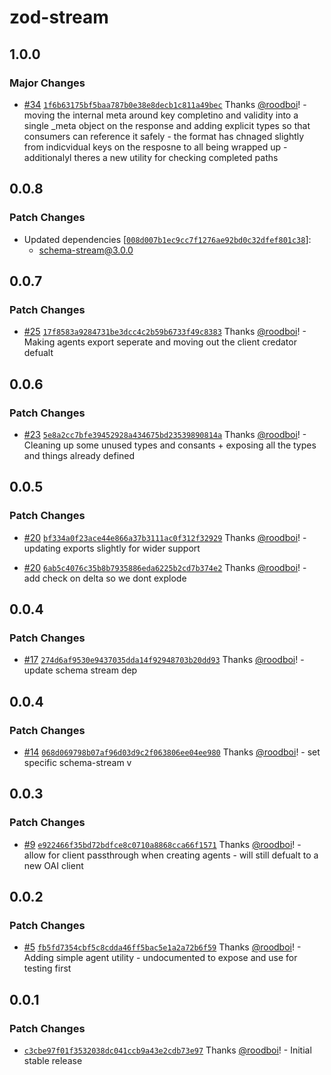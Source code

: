 # zod-stream

## 1.0.0

### Major Changes

- [#34](https://github.com/hack-dance/island-ai/pull/34) [`1f6b63175bf5baa787b0e38e8decb1c811a49bec`](https://github.com/hack-dance/island-ai/commit/1f6b63175bf5baa787b0e38e8decb1c811a49bec) Thanks [@roodboi](https://github.com/roodboi)! - moving the internal meta around key completino and validity into a single \_meta object on the response and adding explicit types so that consumers can reference it safely - the format has chnaged slightly from indicvidual keys on the resposne to all being wrapped up - additionalyl theres a new utility for checking completed paths

## 0.0.8

### Patch Changes

- Updated dependencies [[`008d007b1ec9cc7f1276ae92bd0c32dfef801c38`](https://github.com/hack-dance/island-ai/commit/008d007b1ec9cc7f1276ae92bd0c32dfef801c38)]:
  - schema-stream@3.0.0

## 0.0.7

### Patch Changes

- [#25](https://github.com/hack-dance/island-ai/pull/25) [`17f8583a9284731be3dcc4c2b59b6733f49c8383`](https://github.com/hack-dance/island-ai/commit/17f8583a9284731be3dcc4c2b59b6733f49c8383) Thanks [@roodboi](https://github.com/roodboi)! - Making agents export seperate and moving out the client credator defualt

## 0.0.6

### Patch Changes

- [#23](https://github.com/hack-dance/island-ai/pull/23) [`5e8a2cc7bfe39452928a434675bd23539890814a`](https://github.com/hack-dance/island-ai/commit/5e8a2cc7bfe39452928a434675bd23539890814a) Thanks [@roodboi](https://github.com/roodboi)! - Cleaning up some unused types and consants + exposing all the types and things already defined

## 0.0.5

### Patch Changes

- [#20](https://github.com/hack-dance/island-ai/pull/20) [`bf334a0f23ace44e866a37b3111ac0f312f32929`](https://github.com/hack-dance/island-ai/commit/bf334a0f23ace44e866a37b3111ac0f312f32929) Thanks [@roodboi](https://github.com/roodboi)! - updating exports slightly for wider support

- [#20](https://github.com/hack-dance/island-ai/pull/20) [`6ab5c4076c35b8b7935886eda6225b2cd7b374e2`](https://github.com/hack-dance/island-ai/commit/6ab5c4076c35b8b7935886eda6225b2cd7b374e2) Thanks [@roodboi](https://github.com/roodboi)! - add check on delta so we dont explode

## 0.0.4

### Patch Changes

- [#17](https://github.com/hack-dance/island-ai/pull/17) [`274d6af9530e9437035dda14f92948703b20dd93`](https://github.com/hack-dance/island-ai/commit/274d6af9530e9437035dda14f92948703b20dd93) Thanks [@roodboi](https://github.com/roodboi)! - update schema stream dep

## 0.0.4

### Patch Changes

- [#14](https://github.com/hack-dance/island-ai/pull/14) [`068d069798b07af96d03d9c2f063806ee04ee980`](https://github.com/hack-dance/island-ai/commit/068d069798b07af96d03d9c2f063806ee04ee980) Thanks [@roodboi](https://github.com/roodboi)! - set specific schema-stream v

## 0.0.3

### Patch Changes

- [#9](https://github.com/hack-dance/island-ai/pull/9) [`e922466f35bd72bdfce8c0710a8868cca66f1571`](https://github.com/hack-dance/island-ai/commit/e922466f35bd72bdfce8c0710a8868cca66f1571) Thanks [@roodboi](https://github.com/roodboi)! - allow for client passthrough when creating agents - will still defualt to a new OAI client

## 0.0.2

### Patch Changes

- [#5](https://github.com/hack-dance/island-ai/pull/5) [`fb5fd7354cbf5c8cdda46ff5bac5e1a2a72b6f59`](https://github.com/hack-dance/island-ai/commit/fb5fd7354cbf5c8cdda46ff5bac5e1a2a72b6f59) Thanks [@roodboi](https://github.com/roodboi)! - Adding simple agent utility - undocumented to expose and use for testing first

## 0.0.1

### Patch Changes

- [`c3cbe97f01f3532038dc041ccb9a43e2cdb73e97`](https://github.com/hack-dance/island-ai/commit/c3cbe97f01f3532038dc041ccb9a43e2cdb73e97) Thanks [@roodboi](https://github.com/roodboi)! - Initial stable release
